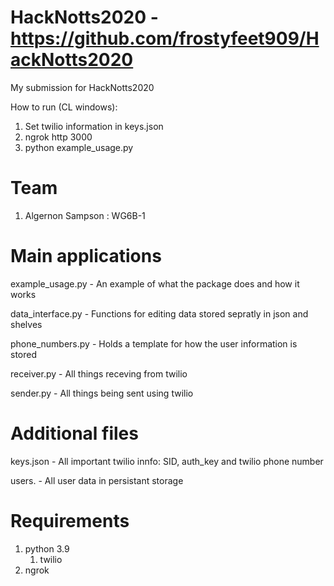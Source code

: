 # HackNotts2020 - https://github.com/frostyfeet909/HackNotts2020
My submission for HackNotts2020

How to run (CL windows):
1. Set twilio information in keys.json
2. ngrok http 3000
3. python example_usage.py

# Team
1. Algernon Sampson : WG6B-1

# Main applications
example_usage.py - An example of what the package does and how it works

data_interface.py - Functions for editing data stored sepratly in json and shelves

phone_numbers.py - Holds a template for how the user information is stored

receiver.py - All things receving from twilio

sender.py - All things being sent using twilio

# Additional files
keys.json - All important twilio innfo: SID, auth_key and twilio phone number

users. - All user data in persistant storage

# Requirements
1. python 3.9
    1. twilio
2. ngrok

